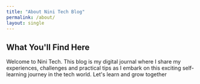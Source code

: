 ```yaml
---
title: "About Nini Tech Blog"
permalink: /about/
layout: single
---
```


## What You'll Find Here 
Welcome to Nini Tech. This blog is my digital journal where I share my experiences, challenges and practical tips as I embark on this exciting self-learning journey in the tech world. Let's learn and grow together

